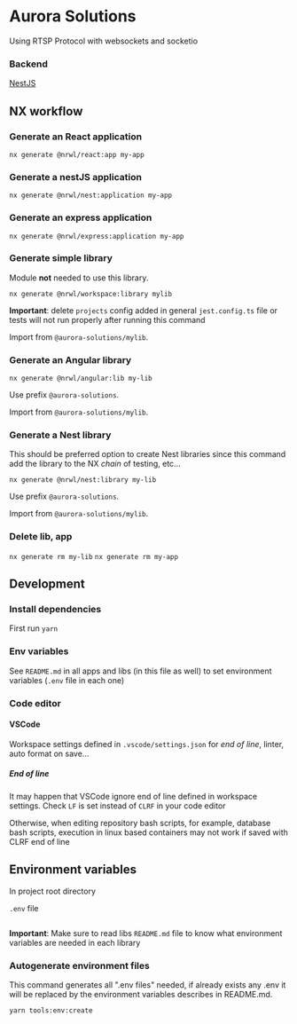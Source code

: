 # Aurora Solutions

Using RTSP Protocol with websockets and socketio

### Backend

[NestJS](https://nestjs.com/)

## NX workflow

### Generate an React application

`nx generate @nrwl/react:app my-app`

### Generate a nestJS application

`nx generate @nrwl/nest:application my-app`

### Generate an express application

`nx generate @nrwl/express:application my-app`

### Generate simple library

Module **not** needed to use this library.

`nx generate @nrwl/workspace:library mylib`

**Important**: delete `projects` config added in general `jest.config.ts` file or tests will not run properly after running this command

Import from `@aurora-solutions/mylib`.

### Generate an Angular library

`nx generate @nrwl/angular:lib my-lib`

Use prefix `@aurora-solutions`.

Import from `@aurora-solutions/mylib`.

### Generate a Nest library

This should be preferred option to create Nest libraries since this command add the library to the NX _chain_ of testing, etc...

`nx generate @nrwl/nest:library my-lib`

Use prefix `@aurora-solutions`.

Import from `@aurora-solutions/mylib`.

### Delete lib, app

`nx generate rm my-lib`
`nx generate rm my-app`

## Development

### Install dependencies

First run `yarn`

### Env variables

See `README.md` in all apps and libs (in this file as well) to set environment variables (`.env` file in each one)

### Code editor

#### VSCode

Workspace settings defined in `.vscode/settings.json` for _end of line_, linter, auto format on save...

##### End of line

It may happen that VSCode ignore end of line defined in workspace settings. Check `LF` is set instead of `CLRF` in your code editor

Otherwise, when editing repository bash scripts, for example, database bash scripts, execution in linux based containers may not work if saved with CLRF end of line

## Environment variables

In project root directory

`.env` file

```env

```

**Important**: Make sure to read libs `README.md` file to know what environment variables are needed in each library

### Autogenerate environment files

This command generates all ".env files" needed, if already exists any .env it will be replaced by the environment variables describes in README.md.

```sh
yarn tools:env:create
```
